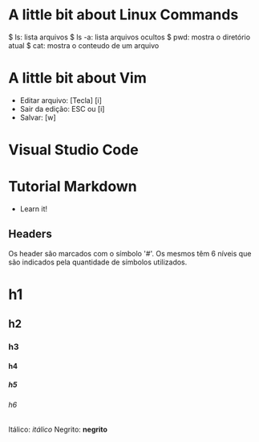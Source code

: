 # A little bit about Linux Commands

 $ ls: lista arquivos
 $ ls -a: lista arquivos ocultos
 $ pwd: mostra o diretório atual
 $ cat: mostra o conteudo de um arquivo



# A little bit about Vim

 - Editar arquivo: [Tecla] [i]
 - Sair da edição: ESC ou [i]
 - Salvar: [w]

# Visual Studio Code


# Tutorial Markdown

 - Learn it!

## Headers

Os header são marcados com o símbolo '#'. Os mesmos têm 6 níveis que são indicados pela quantidade de símbolos utilizados.

# h1
## h2
### h3
#### h4
##### h5
###### h6

Itálico: *itálico*
Negrito: **negrito**
